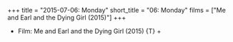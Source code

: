 +++
title = "2015-07-06: Monday"
short_title = "06: Monday"
films = ["Me and Earl and the Dying Girl (2015)"]
+++


* Film: Me and Earl and the Dying Girl (2015) {T} +

